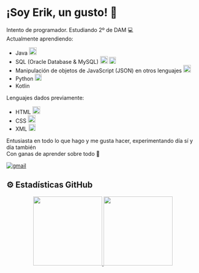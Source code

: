 <h1>
¡Soy Erik, un gusto! 👋
</h1>
<p>
  Intento de programador. Estudiando 2º de DAM 💻<br>
  Actualmente aprendiendo:
  <ul>
    <li>Java <img src="https://cdn-icons-png.flaticon.com/512/226/226777.png" height="20px"></li>
    <li>SQL (Oracle Database & MySQL) <img src="https://www.oracle.com/asset/web/favicons/favicon-32.png" height="20px"> <img src="https://labs.mysql.com/common/themes/sakila/favicon.ico" height="18px"></li>
    <li>Manipulación de objetos de JavaScript (JSON) en otros lenguajes <img src="https://cdn-icons-png.flaticon.com/512/136/136525.png" height="20px"></li>
    <li>Python <img src="https://www.python.org/static/favicon.ico" height="18px"></li>
    <li>Kotlin <img src="https://kotlinlang.org//assets/images/favicon.svg?v2" height="16px"></li>
  </ul>
  Lenguajes dados previamente:
  <ul>
    <li>HTML <img src="https://static-00.iconduck.com/assets.00/html-5-icon-726x1024-evem6gg5.png" height="20px"></li>
    <li>CSS <img src="https://upload.wikimedia.org/wikipedia/commons/thumb/d/d5/CSS3_logo_and_wordmark.svg/1200px-CSS3_logo_and_wordmark.svg.png" height="20px"></li>
    <li>XML <img src="https://cdn-icons-png.flaticon.com/512/337/337959.png" height="18px"></li>
  </ul>
  Entusiasta en todo lo que hago y me gusta hacer, experimentando día sí y día también<br>
  Con ganas de aprender sobre todo 📖
</p>

<a href="mailto:aterik.dev@gmail.com" target="_blank">
  <img alt="gmail" src="https://img.shields.io/badge/Gmail-aterik.dev%40gmail.com-%233f8b47">
</a>

## ⚙️ Estadísticas GitHub 
<p align="center">
<a href="https://github.com/ErikAT04">
  <img height="180em" src="https://github-readme-stats-eight-theta.vercel.app/api?username=ErikAT04&show_icons=true&theme=algolia&include_all_commits=true&count_private=true"/>
  <img height="180em" src="https://github-readme-stats-eight-theta.vercel.app/api/top-langs/?username=ErikAT04&layout=compact&langs_count=8&theme=algolia"/>
</a>
</p>

